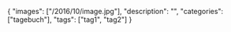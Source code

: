 {
    "images": ["/2016/10/image.jpg"],
    "description": "",
    "categories": ["tagebuch"],
    "tags": ["tag1", "tag2"]
}
